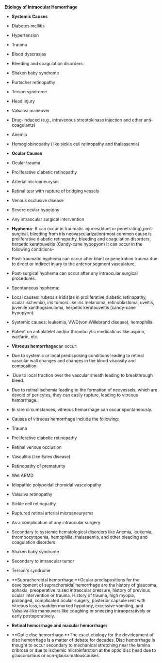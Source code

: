 **Etiology of Intraocular Hemorrhage**

- **Systemic Causes**
- Diabetes mellitis
- Hypertension
- Trauma
- Blood dyscrasias
- Bleeding and coagulation disorders
- Shaken baby syndrome
- Purtscher retinopathy
- Terson syndrome
- Head injury
- Valsalva maneuver 
- Drug-induced (e.g., intravenous streptokinase injection and other anti-coagulants)
- Anemia
- Hemoglobinopathy (like sickle cell retinopathy and thalassemia)

- **Ocular Causes**
- Ocular trauma
- Proliferative diabetic retinopathy
- Arterial microaneurysm
- Retinal tear with rupture of bridging vessels
- Venous occlusive disease 
- Severe ocular hypotony
- Any intraocular surgical intervention

- **Hyphema**- It can occur in traumatic injuries(blunt or penetrating),post-surgical, bleeding from iris neovascularization(most common cause is proliferative diabetic retinopathy, bleeding and coagulation disorders, herpetic keratouveitis (Candy-cane hypopyon) It can occur in the following conditions-
- Post-traumatic hyphema can occur after blunt or penetration trauma due to direct or indirect injury to the anterior segment vasculature.
- Post-surgical hyphema can occur after any intraocular surgical procedures.
- Spontaneous hyphema:

- Local causes: rubeosis iridis(as in proliferative diabetic retinopathy, ocular ischemia), iris tumors like iris melanoma, retinoblastoma, uveitis, juvenile xanthogranuloma, herpetic keratouveitis (candy-cane hypopyon).
- Systemic causes: leukemia, VWD(von Willebrand disease), hemophilia.
- Patient on antiplatelet and/or thrombolytic medications like aspirin, warfarin, etc.

- **Vitreous hemorrhage**can occur:
- Due to systemic or local predisposing conditions leading to retinal vascular wall changes and changes in the blood viscosity and composition.
-  Due to local traction over the vascular sheath leading to breakthrough bleed. 
- Due to retinal ischemia leading to the formation of neovessels, which are devoid of pericytes, they can easily rupture, leading to vitreous hemorrhage.
- In rare circumstances, vitreous hemorrhage can occur spontaneously.
- Causes of vitreous hemorrhage include the following:

- Trauma
- Proliferative diabetic retinopathy
- Retinal venous occlusion
- Vasculitis (like Eales disease)
- Retinopathy of prematurity
- Wet ARMD
- Idiopathic polypoidal choroidal vasculopathy
- Valsalva retinopathy
- Sickle cell retinopathy
- Ruptured retinal arterial microaneurysms
- As a complication of any intraocular surgery
- Secondary to systemic hematological disorders like Anemia, leukemia, thrombocytopenia, hemophilia, thalassemia, and other bleeding and coagulation disorders 
- Shaken baby syndrome 
- Secondary to intraocular tumor
- Terson's syndrome

- **Suprachoroidal hemorrhage:**Ocular predispositions for the development of suprachoroidal hemorrhage are the history of glaucoma, aphakia, preoperative raised intraocular pressure, history of previous ocular intervention or trauma. History of trauma, high myopia, prolonged, complicated ocular surgery, posterior capsule rent with vitreous loss,s sudden marked hypotony, excessive vomiting, and Valsalva-like maneuvers like coughing or sneezing intraoperatively or early postoperatively.

- **Retinal hemorrhage and macular hemorrhage:**

- **Optic disc hemorrhage:**The exact etiology for the development of disc hemorrhage is a matter of debate for decades. Disc hemorrhage is thought to occur secondary to mechanical stretching near the lamina cribrosa or due to ischemic microinfarction at the optic disc head due to glaucomatous or non-glaucomatouscauses.